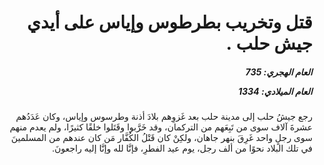 <h1 dir="rtl">قتل وتخريب بطرطوس وإياس على أيدي جيش حلب .</h1>

<h5 dir="rtl">العام الهجري:  735

العام الميلادي: 1334

</h5>

<p dir="rtl">رجع جيشُ حلب إلى مدينة حلب بعد غَزوِهم بلادَ أذنة وطرسوس وإياس، وكان عَدَدُهم عشرةَ آلاف سوى من تَبِعَهم من التركمان، وقد خَرَّبوا وقَتَلوا خلقًا كثيرًا، ولم يعدم منهم سوى رجلٍ واحد غَرِقَ بنهر جاهان، ولكِنْ كان قَتْلُ الكُفَّار مَن كان عندهم من المسلمينَ في تلك البلاد نحوًا من ألف رجل، يوم عيد الفطرِ، فإنَّا لله وإنَّا إليه راجعونَ.</p></br>
